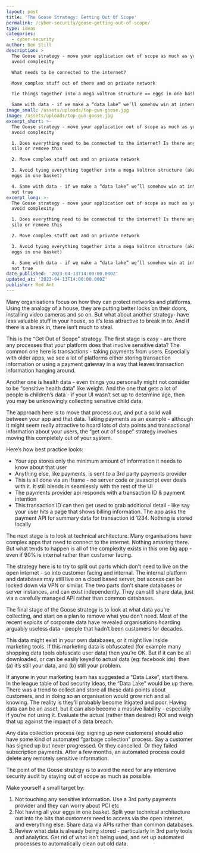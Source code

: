 ```yaml
---
layout: post
title: 'The Goose Strategy: Getting Out Of Scope'
permalink: /cyber-security/goose-getting-out-of-scope/
type: ideas
categories:
  - cyber-security
author: Ben Still
description: >
  The Goose strategy - move your application out of scope as much as you can to
  avoid complexity

  What needs to be connected to the internet?

  Move complex stuff out of there and on private network

  Tie things together into a mega voltron structure == eggs in one basket

  Same with data - if we make a “data lake” we’ll somehow win at internet
image_small: /assets/uploads/top-gun-goose.jpg
image: /assets/uploads/top-gun-goose.jpg
excerpt_short: >-
  The Goose strategy - move your application out of scope as much as you can to
  avoid complexity

  1. Does everything need to be connected to the internet? Is there any way to
  silo or remove this

  2. Move complex stuff out and on private network

  3. Avoid tying everything together into a mega Voltron structure (aka all your
  eggs in one basket)

  4. Same with data - if we make a “data lake” we’ll somehow win at internet is
  not true
excerpt_long: >-
  The Goose strategy - move your application out of scope as much as you can to
  avoid complexity

  1. Does everything need to be connected to the internet? Is there any way to
  silo or remove this

  2. Move complex stuff out and on private network

  3. Avoid tying everything together into a mega Voltron structure (aka all your
  eggs in one basket)

  4. Same with data - if we make a “data lake” we’ll somehow win at internet is
  not true
date_published: '2023-04-13T14:00:00.000Z'
updated_at: '2023-04-13T14:00:00.000Z'
publisher: Red Ant
---
```


Many organisations focus on how they can protect networks and platforms. Using the analogy of a house, they are putting better locks on their doors, installing video cameras and so on. But what about another strategy- have less valuable stuff in your house, so it’s less attractive to break in to. And if there is a break in, there isn’t much to steal.




This is the “Get Out of Scope” strategy. The first stage is easy - are there any processes that your platform does that involve sensitive data? The common one here is transactions - taking payments from users. Especially with older apps, we see a lot of platforms either storing transaction information or using a payment gateway in a way that leaves transaction information hanging around. 




Another one is health data - even things you personally might not consider to be “sensitive health data” like weight. And the one that gets a lot of people is children’s data - if your UI wasn’t set up to determine age, then you may be unknowingly collecting sensitive child data.




The approach here is to move that process out, and put a solid wall between your app and that data. Taking payments as an example - although it might seem really attractive to hoard lots of data points and transactional information about your users, the “get out of scope” strategy involves moving this completely out of your system. 




Here’s how best practice looks:

* Your app stores only the minimum amount of information it needs to know about that user
* Anything else, like payments, is sent to a 3rd party payments provider
* This is all done via an iframe - no server code or javascript ever deals with it. It still blends in seamlessly with the rest of the UI
* The payments provider api responds with a transaction ID & payment intention
* This transaction ID can then get used to grab additional detail - like say your user hits a page that shows billing information. The app asks the payment API for summary data for transaction id 1234. Nothing is stored locally




The next stage is to look at technical architecture. Many organisations have complex apps that need to connect to the internet. Nothing amazing there. But what tends to happen is all of the complexity exists in this one big app - even if 90% is internal rather than customer facing. 

The strategy here is to try to split out parts which don’t need to live on the open internet - so into customer facing and internal. The internal platform and databases may still live on a cloud based server, but access can be locked down via VPN or similar. The two parts don’t share databases or server instances, and can exist independently. They can still share data, just via a carefully managed API rather than common databases.

The final stage of the Goose strategy is to look at what data you’re collecting, and start on a plan to remove what you don’t need. Most of the recent exploits of corporate data have revealed organisations hoarding arguably useless data - people that hadn’t been customers for decades. 

This data might exist in your own databases, or it might live inside marketing tools. If this marketing data is obfuscated (for example many shopping data tools obfuscate user data) then you’re OK. But if it can be all downloaded, or can be easily keyed to actual data (eg: facebook ids)  then (a) it’s still your data, and (b) still your problem.

If anyone in your marketing team has suggested a “Data Lake”, start there. In the league table of bad security ideas, the “Data Lake” would be up there. There was a trend to collect and store all these data points about customers, and in doing so an organisation would grow rich and all knowing. The reality is they’ll probably become litigated and poor. Having data can be an asset, but it can also become a massive liability - especially if you’re not using it. Evaluate the actual (rather than desired) ROI and weigh that up against the impact of a data breach.

Any data collection process (eg: signing up new customers) should also have some kind of automated “garbage collection” process. Say a customer has signed up but never progressed. Or they cancelled. Or they failed subscription payments. After a few months, an automated process could delete any remotely sensitive information.

The point of the Goose strategy is to avoid the need for any intensive security audit by staying out of scope as much as possible. 

Make yourself a small target by:

1. Not touching any sensitive information. Use a 3rd party payments provider and they can worry about PCI etc
2. Not having all your eggs in one basket. Split your technical architecture out into the bits that customers need to access via the open internet, and everything else. Share data via APIs rather than common databases.
3. Review what data is already being stored - particularly in 3rd party tools and analytics. Get rid of what isn’t being used, and set up automated processes to automatically clean out old data.
